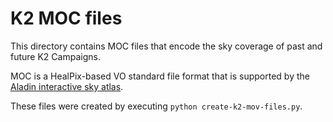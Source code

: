 # K2 MOC files

This directory contains MOC files that encode the
sky coverage of past and future K2 Campaigns.

MOC is a HealPix-based VO standard file format
that is supported by the [Aladin interactive sky atlas](http://aladin.u-strasbg.fr).

These files were created by executing `python create-k2-mov-files.py`.
